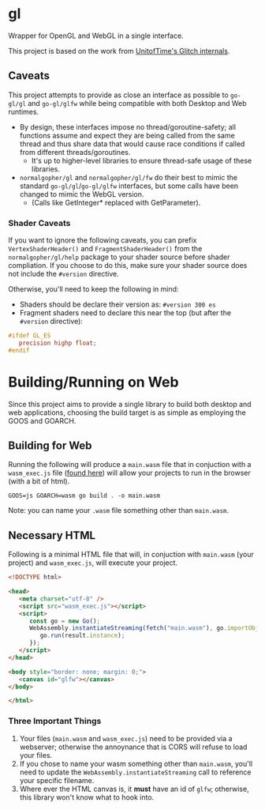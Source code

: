 # gl
Wrapper for OpenGL and WebGL in a single interface.

This project is based on the work from [UnitofTime's Glitch internals](https://github.com/unitoftime/glitch).

## Caveats
This project attempts to provide as close an interface as possible to `go-gl/gl` and `go-gl/glfw` while being compatible with both Desktop and Web runtimes.

- By design, these interfaces impose no thread/goroutine-safety; all functions assume and expect they are being called from the same thread and thus share data that would cause race conditions if called from different threads/goroutines.
   - It's up to higher-level libraries to ensure thread-safe usage of these libraries.
- `normalgopher/gl` and `normalgopher/gl/fw` do their best to mimic the standard `go-gl/gl`/`go-gl/glfw` interfaces, but some calls have been changed to mimic the WebGL version.
   - (Calls like GetInteger* replaced with GetParameter).
### Shader Caveats
If you want to ignore the following caveats, you can prefix `VertexShaderHeader()` and `FragmentShaderHeader()` from the `normalgopher/gl/help` package to your shader source before shader compliation. If you choose to do this, make sure your shader source does not include the `#version` directive.

Otherwise, you'll need to keep the following in mind:

- Shaders should be declare their version as: `#version 300 es`
- Fragment shaders need to declare this near the top (but after the `#version` directive):

```glsl
#ifdef GL_ES
   precision highp float;
#endif
```

# Building/Running on Web
Since this project aims to provide a single library to build both desktop and web applications, choosing the build target is as simple as employing the GOOS and GOARCH.

## Building for Web
Running the following will produce a `main.wasm` file that in conjuction with a `wasm_exec.js` file ([found here](https://github.com/golang/go/blob/master/lib/wasm/wasm_exec.js)) will allow your projects to run in the browser (with a bit of html).

`GOOS=js GOARCH=wasm go build . -o main.wasm` 

Note: you can name your `.wasm` file something other than `main.wasm`.

## Necessary HTML
Following is a minimal HTML file that will, in conjuction with `main.wasm` (your project) and `wasm_exec.js`, will execute your project.

```html
<!DOCTYPE html>

<head>
   <meta charset="utf-8" />
   <script src="wasm_exec.js"></script>
   <script>
      const go = new Go();
      WebAssembly.instantiateStreaming(fetch("main.wasm"), go.importObject).then((result) => {
         go.run(result.instance);
      });
   </script>
</head>

<body style="border: none; margin: 0;">
   <canvas id="glfw"></canvas>
</body>

</html>
```

### Three Important Things

1. Your files (`main.wasm` and `wasm_exec.js`) need to be provided via a webserver; otherwise the annoynance that is CORS will refuse to load your files.
2. If you chose to name your wasm something other than `main.wasm`, you'll need to update the `WebAssembly.instantiateStreaming` call to reference your specific filename.
3. Where ever the HTML canvas is, it **must** have an id of `glfw`; otherwise, this library won't know what to hook into.
